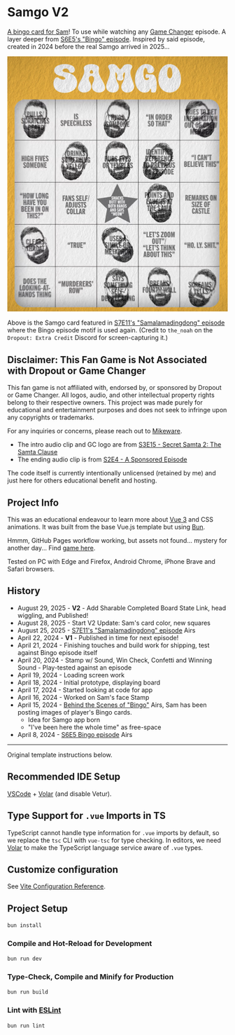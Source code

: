 # Samgo V2

[A bingo card for Sam](https://samgo.mikeware.com)! To use while watching any [Game Changer](https://www.dropout.tv/game-changer) episode. A layer deeper from [S6E5's "Bingo" episode](https://www.dropout.tv/game-changer/season:6/videos/bingo). Inspired by said episode, created in 2024 before the real Samgo arrived in 2025...

![Samgo card from Samalamadingdong](SamalamadingdongSamgoCard.png)

Above is the Samgo card featured in [S7E11's "Samalamadingdong" episode](https://www.dropout.tv/game-changer/season:7/videos/samalamadingdong) where the Bingo episode motif is used again. (Credit to `the_noah` on the `Dropout: Extra Credit` Discord for screen-capturing it.)

## Disclaimer: This Fan Game is Not Associated with Dropout or Game Changer

This fan game is not affiliated with, endorsed by, or sponsored by Dropout or Game Changer. All logos, audio, and other intellectual property rights belong to their respective owners. This project was made purely for educational and entertainment purposes and does not seek to infringe upon any copyrights or trademarks.

For any inquiries or concerns, please reach out to [Mikeware](https://x.com/MikewareXGR).

- The intro audio clip and GC logo are from [S3E15 - Secret Samta 2: The Samta Clause](https://www.dropout.tv/game-changer/season:3/videos/secret-samta-2-the-samta-clause)
- The ending audio clip is from [S2E4 - A Sponsored Episode](https://www.dropout.tv/game-changer/season:2/videos/a-sponsored-episode)

The code itself is currently intentionally unlicensed (retained by me) and just here for others educational benefit and hosting.

## Project Info

This was an educational endeavour to learn more about [Vue 3](https://vuejs.org/) and CSS animations. It was built from the base Vue.js template but using [Bun](https://bun.sh/).

Hmmm, GitHub Pages workflow working, but assets not found... mystery for another day... Find [game here](https://samgo.mikeware.com).

Tested on PC with Edge and Firefox, Android Chrome, iPhone Brave and Safari browsers.

## History

- August 29, 2025 - **V2** - Add Sharable Completed Board State Link, head wiggling, and Published!
- August 28, 2025 - Start V2 Update: Sam's card color, new squares
- August 25, 2025 - [S7E11's "Samalamadingdong" episode](https://www.dropout.tv/game-changer/season:7/videos/samalamadingdong) Airs
- April 22, 2024 - **V1** - Published in time for next episode!
- April 21, 2024 - Finishing touches and build work for shipping, test against Bingo episode itself
- April 20, 2024 - Stamp w/ Sound, Win Check, Confetti and Winning Sound - Play-tested against an episode
- April 19, 2024 - Loading screen work
- April 18, 2024 - Initial prototype, displaying board
- April 17, 2024 - Started looking at code for app
- April 16, 2024 - Worked on Sam's face Stamp
- April 15, 2024 - [Behind the Scenes of "Bingo"](https://www.dropout.tv/game-changer/season:6/videos/behind-the-scenes-of-bingo) Airs, Sam has been posting images of player's Bingo cards.
  - Idea for Samgo app born
  - "I've been here the whole time" as free-space
- April 8, 2024 - [S6E5 Bingo episode](https://www.dropout.tv/game-changer/season:6/videos/bingo) Airs

---

Original template instructions below.

## Recommended IDE Setup

[VSCode](https://code.visualstudio.com/) + [Volar](https://marketplace.visualstudio.com/items?itemName=Vue.volar) (and disable Vetur).

## Type Support for `.vue` Imports in TS

TypeScript cannot handle type information for `.vue` imports by default, so we replace the `tsc` CLI with `vue-tsc` for type checking. In editors, we need [Volar](https://marketplace.visualstudio.com/items?itemName=Vue.volar) to make the TypeScript language service aware of `.vue` types.

## Customize configuration

See [Vite Configuration Reference](https://vitejs.dev/config/).

## Project Setup

```sh
bun install
```

### Compile and Hot-Reload for Development

```sh
bun run dev
```

### Type-Check, Compile and Minify for Production

```sh
bun run build
```

### Lint with [ESLint](https://eslint.org/)

```sh
bun run lint
```
